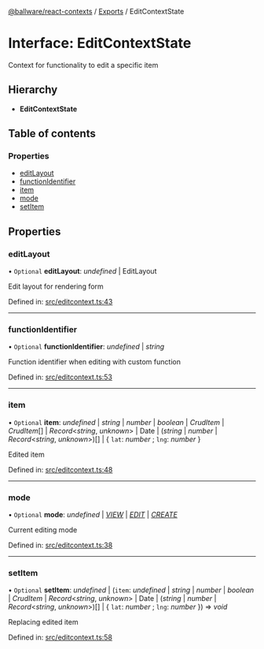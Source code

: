 [@ballware/react-contexts](../README.md) / [Exports](../modules.md) / EditContextState

# Interface: EditContextState

Context for functionality to edit a specific item

## Hierarchy

* **EditContextState**

## Table of contents

### Properties

- [editLayout](editcontextstate.md#editlayout)
- [functionIdentifier](editcontextstate.md#functionidentifier)
- [item](editcontextstate.md#item)
- [mode](editcontextstate.md#mode)
- [setItem](editcontextstate.md#setitem)

## Properties

### editLayout

• `Optional` **editLayout**: *undefined* \| EditLayout

Edit layout for rendering form

Defined in: [src/editcontext.ts:43](https://github.com/frankball/ballware-react-contexts/blob/d61edea/src/editcontext.ts#L43)

___

### functionIdentifier

• `Optional` **functionIdentifier**: *undefined* \| *string*

Function identifier when editing with custom function

Defined in: [src/editcontext.ts:53](https://github.com/frankball/ballware-react-contexts/blob/d61edea/src/editcontext.ts#L53)

___

### item

• `Optional` **item**: *undefined* \| *string* \| *number* \| *boolean* \| *CrudItem* \| *CrudItem*[] \| *Record*<*string*, *unknown*\> \| Date \| (*string* \| *number* \| *Record*<*string*, *unknown*\>)[] \| { `lat`: *number* ; `lng`: *number*  }

Edited item

Defined in: [src/editcontext.ts:48](https://github.com/frankball/ballware-react-contexts/blob/d61edea/src/editcontext.ts#L48)

___

### mode

• `Optional` **mode**: *undefined* \| [*VIEW*](../enums/editmodes.md#view) \| [*EDIT*](../enums/editmodes.md#edit) \| [*CREATE*](../enums/editmodes.md#create)

Current editing mode

Defined in: [src/editcontext.ts:38](https://github.com/frankball/ballware-react-contexts/blob/d61edea/src/editcontext.ts#L38)

___

### setItem

• `Optional` **setItem**: *undefined* \| (`item`: *undefined* \| *string* \| *number* \| *boolean* \| *CrudItem* \| *Record*<*string*, *unknown*\> \| Date \| (*string* \| *number* \| *Record*<*string*, *unknown*\>)[] \| { `lat`: *number* ; `lng`: *number*  }) => *void*

Replacing edited item

Defined in: [src/editcontext.ts:58](https://github.com/frankball/ballware-react-contexts/blob/d61edea/src/editcontext.ts#L58)
